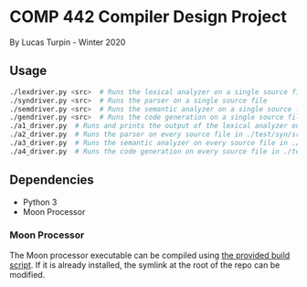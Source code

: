 # COMP 442 Compiler Design Project

By Lucas Turpin - Winter 2020

## Usage

```bash
./lexdriver.py <src>  # Runs the lexical analyzer on a single source file
./syndriver.py <src>  # Runs the parser on a single source file
./semdriver.py <src>  # Runs the semantic analyzer on a single source file
./gendriver.py <src>  # Runs the code generation on a single source file
./a1_driver.py  # Runs and prints the output of the lexical analyzer on every source file in ./test/lex/src/
./a2_driver.py  # Runs the parser on every source file in ./test/syn/src/
./a3_driver.py  # Runs the semantic analyzer on every source file in ./test/sem/src/
./a4_driver.py  # Runs the code generation on every source file in ./test/fixtures/
```

## Dependencies

- Python 3
- Moon Processor

### Moon Processor

The Moon processor executable can be compiled using [the provided build script](./moon_processor/build.sh).
If it is already installed, the symlink at the root of the repo can be modified.
